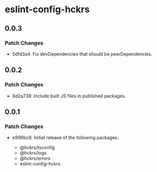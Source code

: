 # eslint-config-hckrs

## 0.0.3

### Patch Changes

- 5dfd3a4: Fix devDependencies that should be peerDependencies.

## 0.0.2

### Patch Changes

- 8d2a738: Include built JS files in published packages.

## 0.0.1

### Patch Changes

- e996bc8: Initial release of the following packages:

  - @hckrs/tsconfig
  - @hckrs/logs
  - @hckrs/errors
  - eslint-config-hckrs
